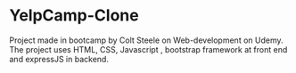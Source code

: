 # YelpCamp-Clone
Project made in bootcamp by Colt Steele on Web-development on Udemy. The project uses HTML, CSS, Javascript , bootstrap framework at front end and expressJS in backend.  
